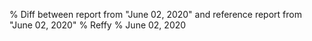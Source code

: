 % Diff between report from "June 02, 2020" and reference report from "June 02, 2020"
% Reffy
% June 02, 2020

